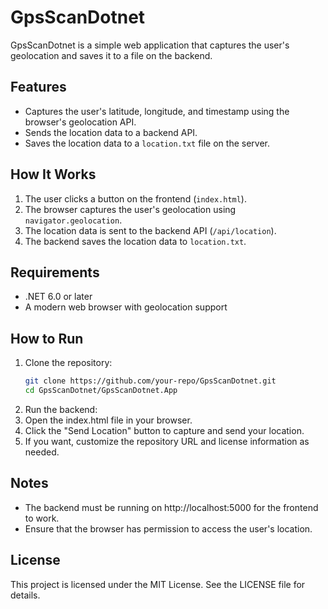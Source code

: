 # GpsScanDotnet

GpsScanDotnet is a simple web application that captures the user's geolocation and saves it to a file on the backend.

## Features
- Captures the user's latitude, longitude, and timestamp using the browser's geolocation API.
- Sends the location data to a backend API.
- Saves the location data to a `location.txt` file on the server.

## How It Works
1. The user clicks a button on the frontend (`index.html`).
2. The browser captures the user's geolocation using `navigator.geolocation`.
3. The location data is sent to the backend API (`/api/location`).
4. The backend saves the location data to `location.txt`.

## Requirements
- .NET 6.0 or later
- A modern web browser with geolocation support

## How to Run
1. Clone the repository:
   ```bash
   git clone https://github.com/your-repo/GpsScanDotnet.git
   cd GpsScanDotnet/GpsScanDotnet.App
2. Run the backend:
3. Open the index.html file in your browser.
4. Click the "Send Location" button to capture and send your location.
5. If you want, customize the repository URL and license information as needed.

## Notes
- The backend must be running on http://localhost:5000 for the frontend to work.
- Ensure that the browser has permission to access the user's location.

## License
This project is licensed under the MIT License. See the LICENSE file for details.